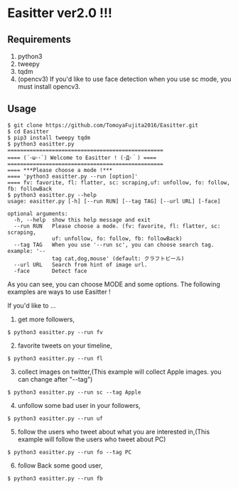 # Easitter ver2.0 !!!

## Requirements
1. python3
2. tweepy
3. tqdm
4. (opencv3) If you'd like to use face detection when you use sc mode, you must install opencv3.

## Usage
```
$ git clone https://github.com/TomoyaFujita2016/Easitter.git
$ cd Easitter
$ pip3 install tweepy tqdm
$ python3 easitter.py
=================================================
==== (´･ω･･`) Welcome to Easitter ! (･Д･｀) ====
=================================================
==== ***Please choose a mode !***
==== 'python3 easitter.py --run [option]'
==== fv: favorite, fl: flatter, sc: scraping,uf: unfollow, fo: follow, fb: followBack
$ python3 easitter.py --help
usage: easitter.py [-h] [--run RUN] [--tag TAG] [--url URL] [-face]

optional arguments:
  -h, --help  show this help message and exit
  --run RUN   Please choose a mode. (fv: favorite, fl: flatter, sc: scraping,
              uf: unfollow, fo: follow, fb: followBack)
  --tag TAG   When you use '--run sc', you can choose search tag. example: '--
              tag cat,dog,mouse' (default: クラフトビール)
  --url URL   Search from hint of image url.
  -face       Detect face
```
As you can see, you can choose MODE and some options.
The following examples are ways to use Easitter !

If you'd like to ...
1. get more followers,
```
$ python3 easitter.py --run fv
```
2. favorite tweets on your timeline,
```
$ python3 easitter.py --run fl
```
3. collect images on twitter,(This example will collect Apple images. you can change after "--tag")
```
$ python3 easitter.py --run sc --tag Apple
```
4. unfollow some bad user in your followers,
```
$ python3 easitter.py --run uf
```
5. follow the users who tweet about what you are interested in,(This example will follow the users who tweet about PC)
```
$ python3 easitter.py --run fo --tag PC
```
6. follow Back some good user,
```
$ python3 easitter.py --run fb
```
